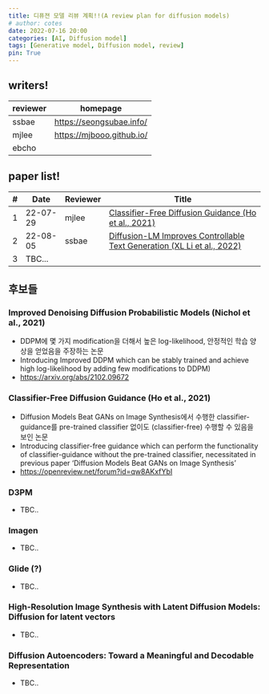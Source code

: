 ```yaml
---
title: 디퓨젼 모델 리뷰 계획!!(A review plan for diffusion models)
# author: cotes
date: 2022-07-16 20:00
categories: [AI, Diffusion model]
tags: [Generative model, Diffusion model, review]
pin: True
---
```


<!-- ## Intro
Diffusion model은 generative model의 대세가 되어가는 모양새이다.(뇌피셜)  
그런데 정말 유명한 모델이 아니면 Diffusion model에 관한 한국어 리뷰가 별로 없어서, 기왕 논문으로 세미나한 김에 정리해서 올리자고 생각했다.  
근데 그 생각을 한 게 5월이고 지금은 8월을 앞두고 있다,,,^^  
인생의 관건은 역시 실행력 아닐까?  

무튼 이 블로그에 올라오는 모델 리뷰는 크게 두 가지 과정을 거친다.  
먼저 리뷰할 논문 선정하고 스터디 한 후에, 겻님이랑 친구들 모두 참석하는 논문 세미나에서 얘기를 한다.  
리뷰에는 그 과정을 거치면서 스스로 정리한 내용을 담았다.  

논문의 A to Z 까지 질척대는 글은 아닐 것이다.  
만약 누군가 이 논문에 대해 묻는다면 꼭 알려줘야지 싶은 내용만 읽기 편하게 압축했다.  
세미나에서 PPT를 활용하는데, 그 PPT는 내가 이해한 한도 안에서 흐름과 내용을 집약해놓은 것이다.  
다시말해 PPT가 곧 인생 최대 이해치이다.  

그래서 리뷰에서도 PPT 담긴 내용을 차례로 짚어가며 설명을 풀어나갈 예정이다!   -->

## writers!

| reviewer | homepage                  |
|----------|---------------------------|
| ssbae    | https://seongsubae.info/  |
| mjlee    | https://mjbooo.github.io/ |
| ebcho    |                           |

## paper list!

| # | Date     | Reviewer | Title                                                                   |
|---|----------|----------|-------------------------------------------------------------------------|
| 1 | 22-07-29 | mjlee    | [Classifier-Free Diffusion Guidance (Ho et al., 2021)](https://mjbooo.github.io/posts/Classifier-Free-Diffusion-Guidance-(Ho-et-al.,-2021)/)                    |
| 2 | 22-08-05 | ssbae    | [Diffusion-LM Improves Controllable Text Generation (XL Li et al., 2022)](https://seongsubae.info/2022/08/05/diffusion-lm-improves-controllable-text-generation/) |
| 3 | TBC...   |          |                                                                         |

## 후보들
### Improved Denoising Diffusion Probabilistic Models (Nichol et al., 2021)
- DDPM에 몇 가지 modification을 더해서 높은 log-likelihood, 안정적인 학습 양상을 얻었음을 주장하는 논문  
- Introducing Improved DDPM which can be stably trained and achieve high log-likelihood by adding few modifications to DDPM)  
- <https://arxiv.org/abs/2102.09672>

### Classifier-Free Diffusion Guidance (Ho et al., 2021)
- Diffusion Models Beat GANs on Image Synthesis에서 수행한 classifier-guidance를 pre-trained classifier 없이도 (classifier-free) 수행할 수 있음을 보인 논문  
- Introducing classifier-free guidance which can perform the functionality of classifier-guidance without the pre-trained classifier, necessitated in previous paper ‘Diffusion Models Beat GANs on Image Synthesis’  
- <https://openreview.net/forum?id=qw8AKxfYbI>

### D3PM
- TBC..

### Imagen
- TBC..

### Glide (?)
- TBC..

### High-Resolution Image Synthesis with Latent Diffusion Models: Diffusion for  latent vectors
- TBC..

### Diffusion Autoencoders: Toward a Meaningful and Decodable Representation
- TBC..
